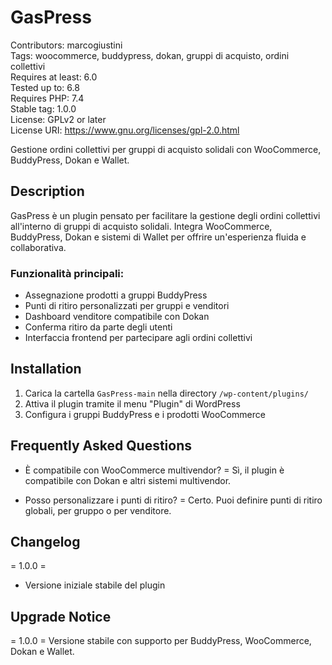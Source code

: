 # GasPress 
Contributors: marcogiustini  
Tags: woocommerce, buddypress, dokan, gruppi di acquisto, ordini collettivi  
Requires at least: 6.0  
Tested up to: 6.8  
Requires PHP: 7.4  
Stable tag: 1.0.0  
License: GPLv2 or later  
License URI: https://www.gnu.org/licenses/gpl-2.0.html  

Gestione ordini collettivi per gruppi di acquisto solidali con WooCommerce, BuddyPress, Dokan e Wallet.

## Description 

GasPress è un plugin pensato per facilitare la gestione degli ordini collettivi all'interno di gruppi di acquisto solidali. Integra WooCommerce, BuddyPress, Dokan e sistemi di Wallet per offrire un'esperienza fluida e collaborativa.

### Funzionalità principali:
- Assegnazione prodotti a gruppi BuddyPress
- Punti di ritiro personalizzati per gruppi e venditori
- Dashboard venditore compatibile con Dokan
- Conferma ritiro da parte degli utenti
- Interfaccia frontend per partecipare agli ordini collettivi

## Installation 

1. Carica la cartella `GasPress-main` nella directory `/wp-content/plugins/`
2. Attiva il plugin tramite il menu "Plugin" di WordPress
3. Configura i gruppi BuddyPress e i prodotti WooCommerce

## Frequently Asked Questions 

- È compatibile con WooCommerce multivendor? =
Sì, il plugin è compatibile con Dokan e altri sistemi multivendor.

- Posso personalizzare i punti di ritiro? =
Certo. Puoi definire punti di ritiro globali, per gruppo o per venditore.

## Changelog 

= 1.0.0 =
* Versione iniziale stabile del plugin

## Upgrade Notice 

= 1.0.0 =
Versione stabile con supporto per BuddyPress, WooCommerce, Dokan e Wallet.
